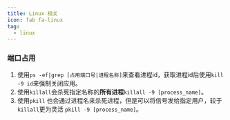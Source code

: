 ```yaml
---
title: Linux 相关
icon: fab fa-linux
tag:
  - linux
---
```


### 端口占用
1. 使用`ps -ef|grep [占用端口号|进程名称]`来查看进程id，获取进程id后使用`kill -9 id`来强制关闭应用。
2. 使用`killall`会杀死指定名称的**所有进程**`killall -9 [process_name]`。
3. 使用`pkill` 也会通过进程名来杀死进程，但是可以将信号发给指定用户，较于`killall`更为灵活 `pkill -9 [process_name]`。